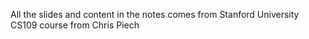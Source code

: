 All the slides and content in the notes comes from Stanford University CS109 course from Chris Piech
